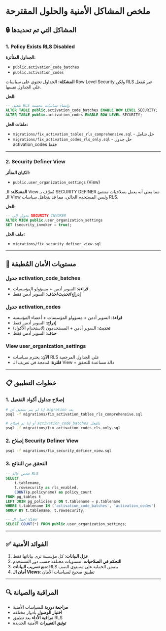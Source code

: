 # ملخص المشاكل الأمنية والحلول المقترحة

## 🔒 المشاكل التي تم تحديدها

### 1. Policy Exists RLS Disabled

**الجداول المتأثرة:**
- `public.activation_code_batches`
- `public.activation_codes`

**المشكلة:** 
الجداول تحتوي على سياسات Row Level Security ولكن RLS غير مُفعل على الجداول نفسها.

**الحل:**
```sql
-- تفعيل RLS وإنشاء سياسات محسنة
ALTER TABLE public.activation_code_batches ENABLE ROW LEVEL SECURITY;
ALTER TABLE public.activation_codes ENABLE ROW LEVEL SECURITY;
```

**ملفات الحل:**
- `migrations/fix_activation_tables_rls_comprehensive.sql` - حل شامل
- `migrations/fix_activation_codes_rls_only.sql` - حل جدول activation_codes فقط

---

### 2. Security Definer View

**الكيان المتأثر:**
- `public.user_organization_settings` (View)

**المشكلة:**
الـ View مُعرَّف بـ SECURITY DEFINER مما يعني أنه يعمل بصلاحيات منشئ الـ View وليس المستخدم الحالي، مما قد يتجاهل سياسات RLS.

**الحل:**
```sql
-- تحويل إلى SECURITY INVOKER
ALTER VIEW public.user_organization_settings 
SET (security_invoker = true);
```

**ملف الحل:**
- `migrations/fix_security_definer_view.sql`

---

## 🎯 مستويات الأمان المُطبقة

### جدول activation_code_batches
- **قراءة**: السوبر أدمن + مسؤولو المؤسسات
- **إدراج/تحديث/حذف**: السوبر أدمن فقط

### جدول activation_codes  
- **قراءة**: السوبر أدمن + مسؤولو المؤسسات + أعضاء المؤسسة
- **إدراج**: السوبر أدمن فقط
- **تحديث**: السوبر أدمن + المستخدمون (لاستخدام الأكواد)
- **حذف**: السوبر أدمن فقط

### View user_organization_settings
- **الآن**: يحترم سياسات RLS على الجداول المرجعية
- **فلترة**: مُدمجة في تعريف الـ View + دالة مساعدة للتحقق

---

## 📋 خطوات التطبيق

### 1. إصلاح جداول أكواد التفعيل
```bash
# إذا لم يتم تشغيل أي migration بعد
psql -f migrations/fix_activation_tables_rls_comprehensive.sql

# أو إذا تم إصلاح activation_code_batches بالفعل
psql -f migrations/fix_activation_codes_rls_only.sql
```

### 2. إصلاح Security Definer View
```bash
psql -f migrations/fix_security_definer_view.sql
```

### 3. التحقق من النتائج
```sql
-- فحص حالة RLS
SELECT 
    t.tablename,
    t.rowsecurity as rls_enabled,
    COUNT(p.policyname) as policy_count
FROM pg_tables t
LEFT JOIN pg_policies p ON t.tablename = p.tablename 
WHERE t.tablename IN ('activation_code_batches', 'activation_codes')
GROUP BY t.tablename, t.rowsecurity;

-- اختبار الـ View
SELECT COUNT(*) FROM public.user_organization_settings;
```

---

## ✅ الفوائد الأمنية

1. **عزل البيانات**: كل مؤسسة ترى بياناتها فقط
2. **التحكم في الصلاحيات**: مستويات مختلفة حسب دور المستخدم  
3. **منع تسريب البيانات**: RLS يضمن الحماية على مستوى الصف
4. **أمان الـ Views**: تطبيق صحيح لسياسات الأمان

---

## 🔍 المراقبة والصيانة

- **مراجعة دورية** للسياسات الأمنية
- **اختبار الوصول** بأدوار مختلفة
- **مراقبة الأداء** بعد تطبيق RLS
- **توثيق التغييرات** الأمنية الجديدة 